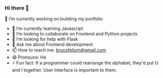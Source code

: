 ### Hi there 👋
🔭 I’m currently working on building my portfolio
- 🌱 I’m currently learning Javascript
- 👯 I’m looking to collaborate on Frontend and Python projects
- 🤔 I’m looking for help with Flask
- 💬 Ask me about Frontend development
- 📫 How to reach me: brucefelixm@gmail.com
- 😄 Pronouns: He
- ⚡ Fun fact: If a programmer could rearrange the alphabet, they'd put U and I together.
User Interface is important to them.

